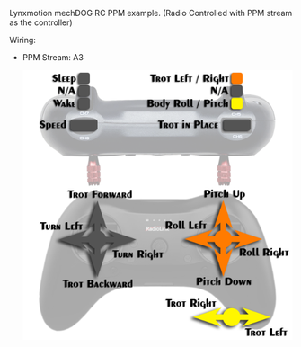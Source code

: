 Lynxmotion mechDOG RC PPM example. (Radio Controlled with PPM stream as the controller)

Wiring:<br>
- PPM Stream: A3
  
  ![Alt Text](https://github.com/Lynxmotion/SES-V2-mechDOG/blob/master/mechDOG_RC_PPM/SESV2-mechDOG-Setup-RC-Control-REV3.png)
